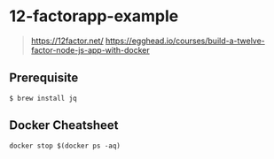 # 12-factorapp-example

> https://12factor.net/
> https://egghead.io/courses/build-a-twelve-factor-node-js-app-with-docker

## Prerequisite
```
$ brew install jq
```

## Docker Cheatsheet

```
docker stop $(docker ps -aq) 
```
